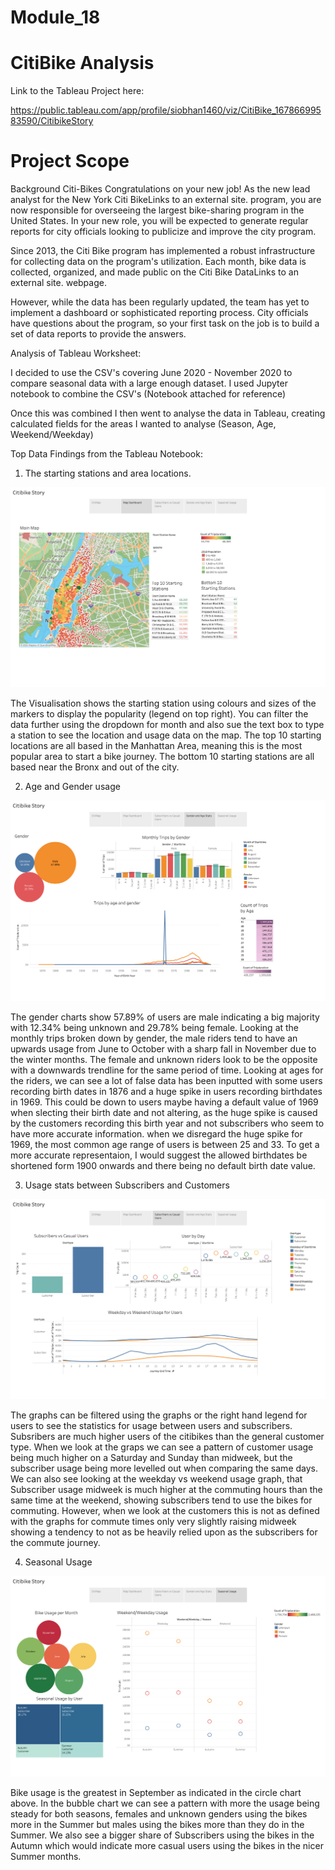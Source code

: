 # Module_18
# CitiBike Analysis

Link to the Tableau Project here:

https://public.tableau.com/app/profile/siobhan1460/viz/CitiBike_16786699583590/CitibikeStory 

# Project Scope


Background
Citi-Bikes
Congratulations on your new job! As the new lead analyst for the New York Citi BikeLinks to an external site. program, you are now responsible for overseeing the largest bike-sharing program in the United States. In your new role, you will be expected to generate regular reports for city officials looking to publicize and improve the city program.

Since 2013, the Citi Bike program has implemented a robust infrastructure for collecting data on the program's utilization. Each month, bike data is collected, organized, and made public on the Citi Bike DataLinks to an external site. webpage.

However, while the data has been regularly updated, the team has yet to implement a dashboard or sophisticated reporting process. City officials have questions about the program, so your first task on the job is to build a set of data reports to provide the answers.

Analysis of Tableau Worksheet:

I decided to use the CSV's covering June 2020 - November 2020 to compare seasonal data with a large enough dataset. I used Jupyter notebook to combine the CSV's (Notebook attached for reference)

Once this was combined I then went to analyse the data in Tableau, creating calculated fields for the areas I wanted to analyse (Season, Age, Weekend/Weekday)

Top Data Findings from the Tableau Notebook:

1. The starting stations and area locations.

![alt text](https://github.com/SBrindley/citi-bike/blob/main/Citibike%20Map%202.png?raw=true)

The Visualisation shows the starting station using colours and sizes of the markers to display the popularity (legend on top right).
You can filter the data further using the dropdown for month and also sue the text box to type a station to see the location and usage data on the map.
The top 10 starting locations are all based in the Manhattan Area, meaning this is the most popular area to start a bike journey. The bottom 10 starting stations are all based near the Bronx and out of the city. 

2. Age and Gender usage

![alt text](https://github.com/SBrindley/citi-bike/blob/main/Citibike%20Story%20Gender.png?raw=true)


The gender charts show 57.89% of users are male indicating a big majority with 12.34% being unknown and 29.78% being female. Looking at the monthly trips broken down by gender, the male riders tend to have an upwards usage from June to October with a sharp fall in November due to the winter months. The female and unknown riders look to be the opposite with a downwards trendline for the same period of time. 
Looking at ages for the riders, we can see a lot of false data has been inputted with some users recording birth dates in 1876 and a huge spike in users recording birthdates in 1969. This could be down to users maybe having a default value of 1969 when slecting their birth date and not altering, as the huge spike is caused by the customers recording this birth year and not subscribers who seem to have more accurate information. when we disregard the huge spike for 1969, the most common age range of users is between 25 and 33. To get a more accurate representaion, I would suggest the allowed birthdates be shortened form 1900 onwards and there being no default birth date value.

3. Usage stats between Subscribers and Customers

![alt text](https://github.com/SBrindley/citi-bike/blob/main/Citibike%20Story%20Usage.png?raw=true)

The graphs can be filtered using the graphs or the right hand legend for users to see the statistics for usage between users and subscribers. Subsribers are much higher users of the citibikes than the general customer type. When we look at the graps we can see a pattern of customer usage being much higher on a Saturday and Sunday than midweek, but the subscriber usage being more levelled out when comparing the same days. We can also see looking at the weekday vs weekend usage graph, that Subscriber usage midweek is much higher at the commuting hours than the same time at the weekend, showing subscribers tend to use the bikes for commuting. However, when we look at the customers this is not as defined with the graphs for commute times only very slightly raising midweek showing a tendency to not as be heavily relied upon as the subscribers for the commute journey.

4. Seasonal Usage

![alt text](https://github.com/SBrindley/citi-bike/blob/main/Citibike%20Story%20season.png?raw=true)

Bike usage is the greatest in September as indicated in the circle chart above. In the bubble chart we can see a pattern with more the usage being steady for both seasons, females and unknown genders using the bikes more in the Summer but males using the bikes more than they do in the Summer. We also see a bigger share of Subscribers using the bikes in the Autumn which would indicate more casual users using the bikes in the nicer Summer months.


